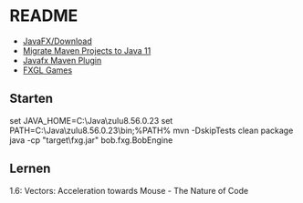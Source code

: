 # README

* [JavaFX/Download](https://gluonhq.com/products/javafx/)
* [Migrate Maven Projects to Java 11](https://winterbe.com/posts/2018/08/29/migrate-maven-projects-to-java-11-jigsaw/)
* [Javafx Maven Plugin](https://awesomeopensource.com/project/openjfx/javafx-maven-plugin?categoryPage=11)
* [FXGL Games](http://almasb.github.io/FXGLGames/)

## Starten

set JAVA_HOME=C:\Java\zulu8.56.0.23
set PATH=C:\Java\zulu8.56.0.23\bin;%PATH%
mvn -DskipTests clean package
java -cp "target\fxg.jar" bob.fxg.BobEngine

## Lernen

1.6: Vectors: Acceleration towards Mouse - The Nature of Code
